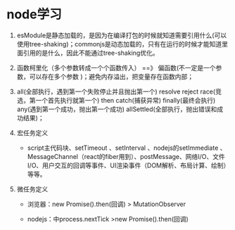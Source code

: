 # node学习

1. esModule是静态加载的，是因为在编译打包的时候就知道需要引用什么(可以使用tree-shaking)；commonjs是动态加载的，只有在运行的时候才能知道里面引用的是什么，因此不能通过tree-shaking优化。

2. 函数柯里化（多个参数转成一个个函数传入） ==》 偏函数(不一定是一个参数，可以存在多个参数 )；避免内存溢出，把变量存在函数内部；

3. all(全部执行，遇到第一个失败停止并且抛出第一个) resolve reject race(竞选，第一个首先执行就第一个) then catch(捕获异常) finally(最终会执行) any(遇到第一个成功，抛出第一个成功) allSettled(全部执行，抛出错误和成功结果)；

4. 宏任务定义

   - script主代码块、setTimeout 、setInterval 、nodejs的setImmediate 、MessageChannel（react的fiber用到）、postMessage、网络I/O、文件I/O、用户交互的回调等事件、UI渲染事件（DOM解析、布局计算、绘制）等等。

5. 微任务定义

   - 浏览器：new Promise().then(回调) > MutationObserver

   - nodejs：中process.nextTick >new Promise().then(回调) 
